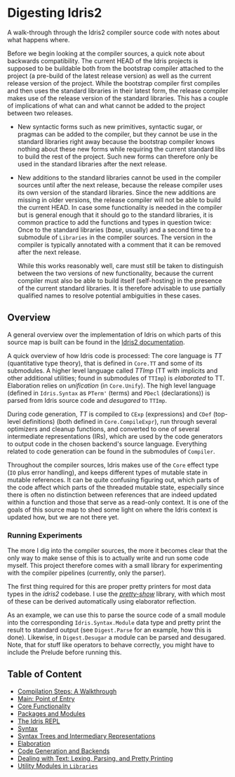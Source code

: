 # Digesting Idris2

A walk-through through the Idris2 compiler source code with notes
about what happens where.

Before we begin looking at the compiler sources, a quick note about
backwards compatibility. The current HEAD of the Idris projects is
supposed to be buildable both from the bootstrap compiler attached
to the project (a pre-build of the latest release version) as well
as the current release version of the project. While the bootstrap
compiler first compiles and then uses the standard libraries in their
latest form, the release compiler makes use of the release version
of the standard libraries. This has a couple of implications of what
can and what cannot be added to the project between two releases.

* New syntactic forms such as new primitives, syntactic sugar, or
  pragmas can be added to the compiler, but they cannot be use
  in the standard libraries right away because the
  bootstrap compiler knows nothing about these new
  forms while requiring the current standard libs to build the
  rest of the project. Such new forms can therefore only be used in the
  standard libraries after the next release.
* New additions to the standard libraries cannot be used in the
  compiler sources until after the next release, because the
  release compiler uses its own version of the standard libraries.
  Since the new additions are missing in older versions, the release
  compiler will not be able to build the current HEAD.
  In case some functionality is needed in the compiler but is general
  enough that it should go to the standard libraries, it is common practice
  to add the functions and types in question twice: Once to the
  standard libraries (*base*, usually) and a second time to a submodule
  of `Libraries` in the compiler sources. The version in the compiler
  is typically annotated with a comment that it can be removed after
  the next release.

  While this works reasonably well, care must still be taken to
  distinguish between the two versions of new functionality,
  because the current compiler must also be able to build itself (self-hosting)
  in the presence of the current standard libraries. It is therefore
  advisable to use partially qualified names to resolve
  potential ambiguities in these cases.

## Overview

A general overview over the implementation of Idris on which parts of this
source map is built can be found in the
[Idris2 documentation](https://idris2.readthedocs.io/en/latest/implementation/overview.html).

A quick overview of how Idris code is processed: The core language is *TT*
(quantitative type theory), that is defined in `Core.TT` and some of its
submodules. A higher level language called *TTImp* (TT with implicits and other
additional utilities; found in submodules of `TTImp`) is *elaborated* to TT.
Elaboration relies on *unification* (in `Core.Unify`). The high level language 
(defined in `Idris.Syntax` as `PTerm'` (terms) and `PDecl` (declarations))
is parsed from Idris source code and *desugared* to `TTImp`.

During code generation, *TT* is compiled to `CExp` (expressions) and
`CDef` (top-level definitions) (both defined in `Core.CompileExpr`), run
through several optimizers and cleanup functions, and converted to
one of several intermediate representations (IRs), which are used by the
code generators to output code in the chosen backend's source language.
Everything related to code generation can be found in the submodules
of `Compiler`.

Throughout the compiler sources, Idris makes use of the `Core` effect type
(`IO` plus error handling), and keeps different types of mutable state
in mutable references. It can be quite confusing figuring out, which parts
of the code affect which parts of the threaded mutable state, especially
since there is often no distinction between references that are indeed
updated within a function and those that serve as a read-only context.
It is one of the goals of this source map to shed some light on where
the Idris context is updated how, but we are not there yet.

### Running Experiments

The more I dig into the compiler sources, the more it becomes clear that
the only way to make sense of this is to actually write and run some code
myself. This project therefore comes with a small library for experimenting
with the compiler pipelines (currently, only the parser).

The first thing required for this are proper pretty printers for most
data types in the *idris2* codebase. I use the
[*pretty-show*](https://github.com/stefan-hoeck/idris2-pretty-show) library, with
which most of these can be derived automatically using elaborator reflection.

As an example, we can use this to parse the source code of a small module
into the corresponding `Idris.Syntax.Module` data type and pretty print
the result to standard output (see `Digest.Parse` for an example, how this is
done). Likewise, in `Digest.Desugar` a module can be parsed and desugared.
Note, that for stuff like operators to behave correctly, you might have
to include the Prelude before running this.

## Table of Content

* [Compilation Steps: A Walkthrough](docs/Steps.md)
* [Main: Point of Entry](docs/Main.md)
* [Core Functionality](docs/Core.md)
* [Packages and Modules](docs/Packages.md)
* [The Idris REPL](docs/REPL.md)
* [Syntax](docs/Syntax.md)
* [Syntax Trees and Intermediary Representations](docs/Tree.md)
* [Elaboration](docs/Elab.md)
* [Code Generation and Backends](docs/Codegen.md)
* [Dealing with Text: Lexing, Parsing, and Pretty Printing](docs/Text.md)
* [Utility Modules in `Libraries`](docs/Libraries.md)
